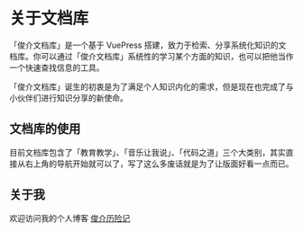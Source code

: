 
# 关于文档库

「俊介文档库」是一个基于 VuePress 搭建，致力于检索、分享系统化知识的文档库。你可以通过「俊介文档库」系统性的学习某个方面的知识，也可以把他当作一个快速查找信息的工具。

「俊介文档库」诞生的初衷是为了满足个人知识内化的需求，但是现在也完成了与小伙伴们进行知识分享的新使命。

## 文档库的使用

目前文档库包含了「教育教学」、「音乐让我说」、「代码之道」三个大类别，其实直接从右上角的导航开始就可以了，写了这么多废话就是为了让版面好看一点而已。

## 关于我

欢迎访问我的个人博客 [俊介历险记](https://www.alrcly.com)
